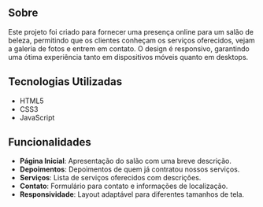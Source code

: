
## Sobre

Este projeto foi criado para fornecer uma presença online para um salão de beleza, permitindo que os clientes conheçam os serviços oferecidos, vejam a galeria de fotos e entrem em contato. O design é responsivo, garantindo uma ótima experiência tanto em dispositivos móveis quanto em desktops.

## Tecnologias Utilizadas

- HTML5
- CSS3
- JavaScript

## Funcionalidades

- **Página Inicial**: Apresentação do salão com uma breve descrição.
- **Depoimentos**: Depoimentos de quem já contratou nossos serviços.
- **Serviços**: Lista de serviços oferecidos com descrições.
- **Contato**: Formulário para contato e informações de localização.
- **Responsividade**: Layout adaptável para diferentes tamanhos de tela.

